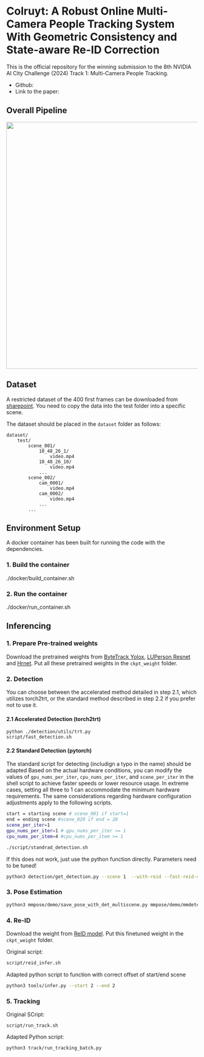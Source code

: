 # Colruyt: A Robust Online Multi-Camera People Tracking System With Geometric Consistency and State-aware Re-ID Correction

This is the official repository for the winning submission to the 8th NVIDIA AI City Challenge (2024) Track 1: Multi-Camera People Tracking.
- Github: 
- Link to the paper: 







## Overall Pipeline

<img src="architecture.png" width="650" />

## Dataset

A restricted dataset of the 400 first frames can be downloaded from [sharepoint](https://flandersmake.sharepoint.com/:f:/s/ap_20220182RETAINVILICON-FM_channel/EkeAe2jzxNxNkwwHbz33JnUBZsAnC6A20hM5bhl3-gAaYQ?e=quuZo5). You need to copy the data into the test folder into a specific scene. 


The dataset should be placed in the `dataset` folder as follows:

```
dataset/
    test/
        scene_001/
            10_48_26_1/
                video.mp4
            10_48_26_10/
                video.mp4
            ...
        scene_002/
            cam_0001/
                video.mp4
            cam_0002/
                video.mp4
            ...
        ...
```

## Environment Setup

A docker container has been built for running the code with the dependencies.

### 1. Build the container

./docker/build_container.sh

### 2. Run the container

./docker/run_container.sh


## Inferencing
### 1. Prepare Pre-trained weights

Download the pretrained weights from [ByteTrack Yolox](https://drive.google.com/file/d/1LVFqYqx88R0TUjCMbTaKrJkL7-SdCSmC/view?usp=drive_link), [LUPerson Resnet](https://drive.google.com/file/d/1xDKWJRWja01nNOeV7TWcn58sHYSal2k9/view?usp=drive_link) and [Hrnet](https://drive.google.com/file/d/1tNT6gOBB95qYPCypvCctj1o-r7bzdwxA/view?usp=drive_link). Put all these pretrained weights in the `ckpt_weight` folder.

### 2. Detection
You can choose between the accelerated method detailed in step 2.1, which utilizes torch2trt, or the standard method described in step 2.2 if you prefer not to use it.

#### 2.1 Accelerated Detection (torch2trt)
```
python ./detection/utils/trt.py
script/fast_detection.sh
```
#### 2.2 Standard Detection (pytorch)

The standard script for detecting (includign a typo in the name) should be adapted Based on the actual hardware conditions, you can modify the values of `gpu_nums_per_iter`, `cpu_nums_per_iter`, and `scene_per_iter` in the shell script to achieve faster speeds or lower resource usage. In extreme cases, setting all three to 1 can accommodate the minimum hardware requirements. The same considerations regarding hardware configuration adjustments apply to the following scripts. 

```Bash
start = starting scene # scene_001 if start=1
end = ending scene #scene_020 if end = 20
scene_per_iter=1
gpu_nums_per_iter=1 # gpu_nums_per_iter >= 1
cpu_nums_per_item=4 #cpu_nums_per_item >= 1
```

```Bash
./script/standrad_detection.sh
```

If this does not work, just use the python function directly. Parameters need to be tuned!

```Bash
python3 detection/get_detection.py --scene 1  --with-reid --fast-reid-config fast_reid/configs/MOT17/sbs_S50.yml --fast-reid-weights pretrained/mot17_sbs_S50.pth --proximity_thresh 0.5 --appearance_thresh 0.25
```

### 3. Pose Estimation

```Bash
python3 mmpose/demo/save_pose_with_det_multiscene.py mmpose/demo/mmdetection_cfg/faster_rcnn_r50_fpn_coco.py https://download.openxlab.org.cn/models/mmdetection/FasterR-CNN/weight/faster-rcnn_r50_fpn_1x_coco mmpose/configs/body_2d_keypoint/topdown_heatmap/coco/td-hm_hrnet-w32_8xb64-210e_coco-256x192.py ckpt_weight/td-hm_hrnet-w32_8xb64-210e_coco-256x192-81c58e40_20220909.pth --input dataset/test/scene_002 --output-root result/pose/scene_002 --draw-bbox --show-kpt-idx --start 1 --end 3
```

### 4. Re-ID

Download the weight from [ReID model](https://drive.google.com/file/d/17qbBmBX7DiT2lOuQ6rGHl8s9deKHkVn2/view?usp=sharing). Put this finetuned weight in the `ckpt_weight` folder.

Original script:
```Bash
script/reid_infer.sh
```

Adapted python script to function with correct offset of start/end scene
```Bash
python3 tools/infer.py --start 2 --end 2
```

### 5. Tracking

Original SCript:
```
script/run_track.sh
```

Adapted Python script:
```Bash
python3 track/run_tracking_batch.py
```